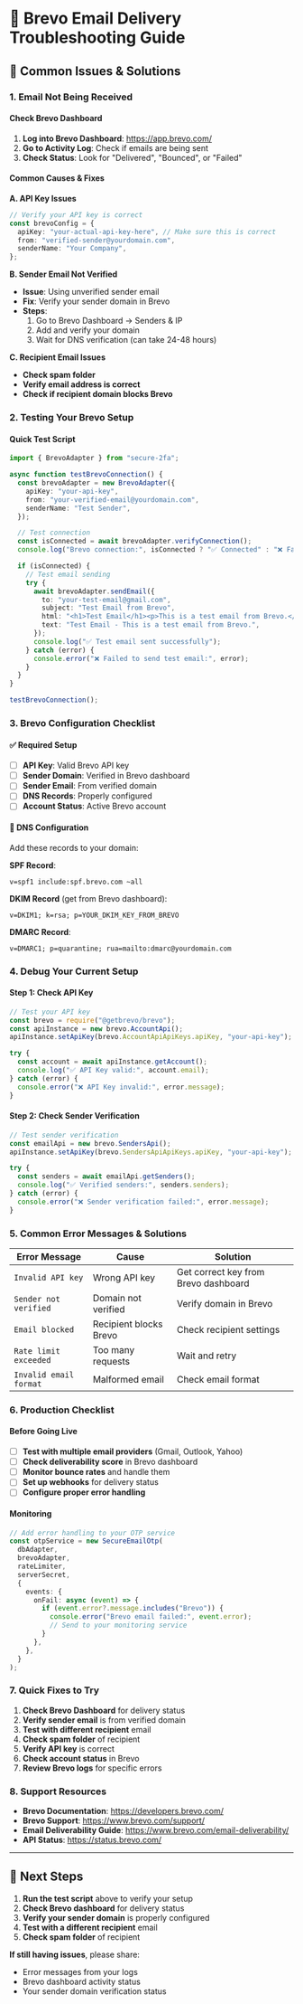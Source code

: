 # 🔧 Brevo Email Delivery Troubleshooting Guide

## 🚨 **Common Issues & Solutions**

### 1. **Email Not Being Received**

#### **Check Brevo Dashboard**

1. **Log into Brevo Dashboard**: https://app.brevo.com/
2. **Go to Activity Log**: Check if emails are being sent
3. **Check Status**: Look for "Delivered", "Bounced", or "Failed"

#### **Common Causes & Fixes**

**A. API Key Issues**

```typescript
// Verify your API key is correct
const brevoConfig = {
  apiKey: "your-actual-api-key-here", // Make sure this is correct
  from: "verified-sender@yourdomain.com",
  senderName: "Your Company",
};
```

**B. Sender Email Not Verified**

- **Issue**: Using unverified sender email
- **Fix**: Verify your sender domain in Brevo
- **Steps**:
  1. Go to Brevo Dashboard → Senders & IP
  2. Add and verify your domain
  3. Wait for DNS verification (can take 24-48 hours)

**C. Recipient Email Issues**

- **Check spam folder**
- **Verify email address is correct**
- **Check if recipient domain blocks Brevo**

### 2. **Testing Your Brevo Setup**

#### **Quick Test Script**

```typescript
import { BrevoAdapter } from "secure-2fa";

async function testBrevoConnection() {
  const brevoAdapter = new BrevoAdapter({
    apiKey: "your-api-key",
    from: "your-verified-email@yourdomain.com",
    senderName: "Test Sender",
  });

  // Test connection
  const isConnected = await brevoAdapter.verifyConnection();
  console.log("Brevo connection:", isConnected ? "✅ Connected" : "❌ Failed");

  if (isConnected) {
    // Test email sending
    try {
      await brevoAdapter.sendEmail({
        to: "your-test-email@gmail.com",
        subject: "Test Email from Brevo",
        html: "<h1>Test Email</h1><p>This is a test email from Brevo.</p>",
        text: "Test Email - This is a test email from Brevo.",
      });
      console.log("✅ Test email sent successfully");
    } catch (error) {
      console.error("❌ Failed to send test email:", error);
    }
  }
}

testBrevoConnection();
```

### 3. **Brevo Configuration Checklist**

#### **✅ Required Setup**

- [ ] **API Key**: Valid Brevo API key
- [ ] **Sender Domain**: Verified in Brevo dashboard
- [ ] **Sender Email**: From verified domain
- [ ] **DNS Records**: Properly configured
- [ ] **Account Status**: Active Brevo account

#### **🔧 DNS Configuration**

Add these records to your domain:

**SPF Record**:

```
v=spf1 include:spf.brevo.com ~all
```

**DKIM Record** (get from Brevo dashboard):

```
v=DKIM1; k=rsa; p=YOUR_DKIM_KEY_FROM_BREVO
```

**DMARC Record**:

```
v=DMARC1; p=quarantine; rua=mailto:dmarc@yourdomain.com
```

### 4. **Debug Your Current Setup**

#### **Step 1: Check API Key**

```typescript
// Test your API key
const brevo = require("@getbrevo/brevo");
const apiInstance = new brevo.AccountApi();
apiInstance.setApiKey(brevo.AccountApiApiKeys.apiKey, "your-api-key");

try {
  const account = await apiInstance.getAccount();
  console.log("✅ API Key valid:", account.email);
} catch (error) {
  console.error("❌ API Key invalid:", error.message);
}
```

#### **Step 2: Check Sender Verification**

```typescript
// Test sender verification
const emailApi = new brevo.SendersApi();
apiInstance.setApiKey(brevo.SendersApiApiKeys.apiKey, "your-api-key");

try {
  const senders = await emailApi.getSenders();
  console.log("✅ Verified senders:", senders.senders);
} catch (error) {
  console.error("❌ Sender verification failed:", error.message);
}
```

### 5. **Common Error Messages & Solutions**

| Error Message          | Cause                  | Solution                             |
| ---------------------- | ---------------------- | ------------------------------------ |
| `Invalid API key`      | Wrong API key          | Get correct key from Brevo dashboard |
| `Sender not verified`  | Domain not verified    | Verify domain in Brevo               |
| `Email blocked`        | Recipient blocks Brevo | Check recipient settings             |
| `Rate limit exceeded`  | Too many requests      | Wait and retry                       |
| `Invalid email format` | Malformed email        | Check email format                   |

### 6. **Production Checklist**

#### **Before Going Live**

- [ ] **Test with multiple email providers** (Gmail, Outlook, Yahoo)
- [ ] **Check deliverability score** in Brevo dashboard
- [ ] **Monitor bounce rates** and handle them
- [ ] **Set up webhooks** for delivery status
- [ ] **Configure proper error handling**

#### **Monitoring**

```typescript
// Add error handling to your OTP service
const otpService = new SecureEmailOtp(
  dbAdapter,
  brevoAdapter,
  rateLimiter,
  serverSecret,
  {
    events: {
      onFail: async (event) => {
        if (event.error?.message.includes("Brevo")) {
          console.error("Brevo email failed:", event.error);
          // Send to your monitoring service
        }
      },
    },
  }
);
```

### 7. **Quick Fixes to Try**

1. **Check Brevo Dashboard** for delivery status
2. **Verify sender email** is from verified domain
3. **Test with different recipient** email
4. **Check spam folder** of recipient
5. **Verify API key** is correct
6. **Check account status** in Brevo
7. **Review Brevo logs** for specific errors

### 8. **Support Resources**

- **Brevo Documentation**: https://developers.brevo.com/
- **Brevo Support**: https://www.brevo.com/support/
- **Email Deliverability Guide**: https://www.brevo.com/email-deliverability/
- **API Status**: https://status.brevo.com/

---

## 🚀 **Next Steps**

1. **Run the test script** above to verify your setup
2. **Check Brevo dashboard** for delivery status
3. **Verify your sender domain** is properly configured
4. **Test with a different recipient** email
5. **Check spam folder** of recipient

**If still having issues**, please share:

- Error messages from your logs
- Brevo dashboard activity status
- Your sender domain verification status
